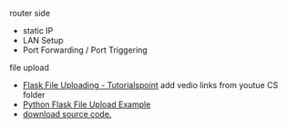 router side
* static IP
* LAN Setup
* Port Forwarding / Port Triggering

file upload

* [Flask File Uploading - Tutorialspoint](https://www.google.com/search?q=tutorialspoint+flask+file+uploading&oq=tutorialpoint+flask+&aqs=chrome.3.69i57j0l5.13899j0j4&sourceid=chrome&ie=UTF-8) 
add vedio links from youtue CS folder
* [Python Flask File Upload Example](https://www.roytuts.com/python-flask-file-upload-example/)
 * [download source code.](https://github.com/roytuts/python/tree/master/python_flask_file_upload)